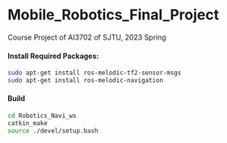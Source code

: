 # Mobile_Robotics_Final_Project
Course Project of AI3702 of SJTU, 2023 Spring

#### Install Required Packages:

```bash
sudo apt-get install ros-melodic-tf2-sensor-msgs
sudo apt-get install ros-melodic-navigation
```

#### Build

```bash
cd Robotics_Navi_ws
catkin_make
source ./devel/setup.bash
```



